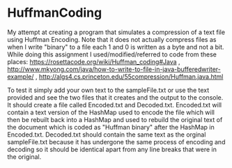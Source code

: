 # HuffmanCoding
My attempt at creating a program that simulates a compression of a text file using Huffman Encoding.
Note that it does not actually compress files as when I write "binary" to a file each 1 and 0 is written as a byte and not a bit.
While doing this assignment I used/modified/referred to code from these places: https://rosettacode.org/wiki/Huffman_coding#Java , 
http://www.mkyong.com/java/how-to-write-to-file-in-java-bufferedwriter-example/ , http://algs4.cs.princeton.edu/55compression/Huffman.java.html
 
To test it simply add your own text to the sampleFile.txt or use the text provided and see the two files that it creates and the output
to the console. It should create a file called Encoded.txt and Decoded.txt. 
Encoded.txt will contain a text version of the HashMap used to encode the file which will then be rebuilt back into a HashMap and used
to rebuild the original text of the document which is coded as "Huffman binary" after the HashMap in Encoded.txt.
Decoded.txt should contain the same text as the orginal sampleFile.txt because it has undergone the same process of encoding and decoding
so it should be identical apart from any line breaks that were in the original.
